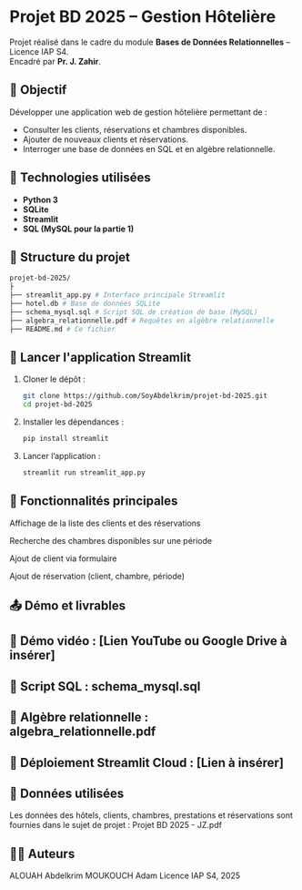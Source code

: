 # Projet BD 2025 – Gestion Hôtelière

Projet réalisé dans le cadre du module **Bases de Données Relationnelles** – Licence IAP S4.  
Encadré par **Pr. J. Zahir**.

## 🎯 Objectif

Développer une application web de gestion hôtelière permettant de :
- Consulter les clients, réservations et chambres disponibles.
- Ajouter de nouveaux clients et réservations.
- Interroger une base de données en SQL et en algèbre relationnelle.

## 🧱 Technologies utilisées

- **Python 3**
- **SQLite**
- **Streamlit**
- **SQL (MySQL pour la partie 1)**

## 📂 Structure du projet
   ```bash
projet-bd-2025/
├
├── streamlit_app.py # Interface principale Streamlit
├── hotel.db # Base de données SQLite
├── schema_mysql.sql # Script SQL de création de base (MySQL)
├── algebra_relationnelle.pdf # Requêtes en algèbre relationnelle
├── README.md # Ce fichier
```


## 🚀 Lancer l'application Streamlit

1. Cloner le dépôt :
   ```bash
   git clone https://github.com/SoyAbdelkrim/projet-bd-2025.git
   cd projet-bd-2025

2. Installer les dépendances :
   ```bash
   pip install streamlit

3. Lancer l’application :
    ```bash
    streamlit run streamlit_app.py

## 📝 Fonctionnalités principales

Affichage de la liste des clients et des réservations

Recherche des chambres disponibles sur une période

Ajout de client via formulaire

Ajout de réservation (client, chambre, période)

## 📤 Démo et livrables

## 🎥 Démo vidéo : [Lien YouTube ou Google Drive à insérer]

## 📁 Script SQL : schema_mysql.sql

## 📄 Algèbre relationnelle : algebra_relationnelle.pdf

## 🔗 Déploiement Streamlit Cloud : [Lien à insérer]

## 📅 Données utilisées

Les données des hôtels, clients, chambres, prestations et réservations sont fournies dans le sujet de projet :
Projet BD 2025 - JZ.pdf

## 👨‍💻 Auteurs

ALOUAH Abdelkrim 
MOUKOUCH Adam
Licence IAP S4, 2025
